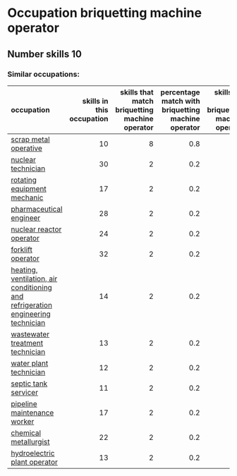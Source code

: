 # Occupation briquetting machine operator
## Number skills 10
### Similar occupations:
| occupation                                                                                                                                                            |   skills in this occupation |   skills that match briquetting machine operator |   percentage match with briquetting machine operator |   skills not in briquetting machine operator |
|:----------------------------------------------------------------------------------------------------------------------------------------------------------------------|----------------------------:|-------------------------------------------------:|-----------------------------------------------------:|---------------------------------------------:|
| [scrap metal operative](scrap_metal_operative.md)                                                                                                                     |                          10 |                                                8 |                                                  0.8 |                                            2 |
| [nuclear technician](nuclear_technician.md)                                                                                                                           |                          30 |                                                2 |                                                  0.2 |                                           28 |
| [rotating equipment mechanic](rotating_equipment_mechanic.md)                                                                                                         |                          17 |                                                2 |                                                  0.2 |                                           15 |
| [pharmaceutical engineer](pharmaceutical_engineer.md)                                                                                                                 |                          28 |                                                2 |                                                  0.2 |                                           26 |
| [nuclear reactor operator](nuclear_reactor_operator.md)                                                                                                               |                          24 |                                                2 |                                                  0.2 |                                           22 |
| [forklift operator](forklift_operator.md)                                                                                                                             |                          32 |                                                2 |                                                  0.2 |                                           30 |
| [heating, ventilation, air conditioning and refrigeration engineering technician](heating,_ventilation,_air_conditioning_and_refrigeration_engineering_technician.md) |                          14 |                                                2 |                                                  0.2 |                                           12 |
| [wastewater treatment technician](wastewater_treatment_technician.md)                                                                                                 |                          13 |                                                2 |                                                  0.2 |                                           11 |
| [water plant technician](water_plant_technician.md)                                                                                                                   |                          12 |                                                2 |                                                  0.2 |                                           10 |
| [septic tank servicer](septic_tank_servicer.md)                                                                                                                       |                          11 |                                                2 |                                                  0.2 |                                            9 |
| [pipeline maintenance worker](pipeline_maintenance_worker.md)                                                                                                         |                          17 |                                                2 |                                                  0.2 |                                           15 |
| [chemical metallurgist](chemical_metallurgist.md)                                                                                                                     |                          22 |                                                2 |                                                  0.2 |                                           20 |
| [hydroelectric plant operator](hydroelectric_plant_operator.md)                                                                                                       |                          13 |                                                2 |                                                  0.2 |                                           11 |
